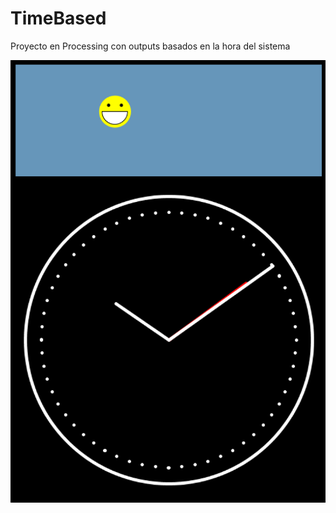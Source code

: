 # TimeBased

Proyecto en Processing con outputs basados en la hora del sistema

![Char render](https://github.com/BrunirowsCode/TimeBased/blob/main/TimeBased.png)
